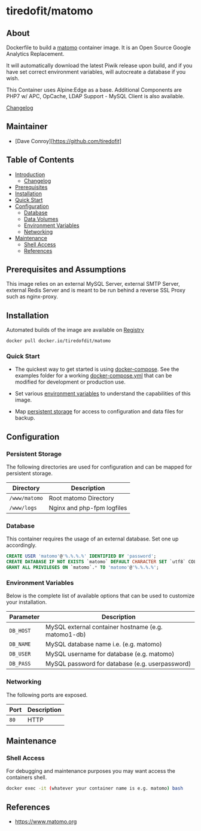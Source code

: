 # tiredofit/matomo

## About

Dockerfile to build a [matomo](https://www.matomo.org/) container image. It is an Open Source Google Analytics Replacement.

It will automatically download the latest Piwik release upon build, and if you have set correct environment variables, will autocreate a database if you wish.

This Container uses Alpine:Edge as a base.
Additional Components are PHP7 w/ APC, OpCache, LDAP Support - MySQL Client is also available.


[Changelog](CHANGELOG.md)

## Maintainer

- [Dave Conroy][https://github.com/tiredofit]

## Table of Contents

- [Introduction](#introduction)
    - [Changelog](CHANGELOG.md)
- [Prerequisites](#prerequisites)
- [Installation](#installation)
- [Quick Start](#quick-start)
- [Configuration](#configuration)
    - [Database](#database)
    - [Data Volumes](#data-volumes)
    - [Environment Variables](#environmentvariables)   
    - [Networking](#networking)
- [Maintenance](#maintenance)
    - [Shell Access](#shell-access)
   - [References](#references)

## Prerequisites and Assumptions

This image relies on an external MySQL Server, external SMTP Server, external Redis Server and is meant to be run behind a reverse SSL Proxy such as nginx-proxy.


## Installation

Automated builds of the image are available on [Registry](https://hub.docker.com/r/tiredofit/matomo)


```bash
docker pull docker.io/tiredofdit/matomo
```

### Quick Start

* The quickest way to get started is using [docker-compose](https://docs.docker.com/compose/). See the examples folder for a working [docker-compose.yml](examples/docker-compose.yml) that can be modified for development or production use.

* Set various [environment variables](#environment-variables) to understand the capabilities of this image.
* Map [persistent storage](#data-volumes) for access to configuration and data files for backup.

## Configuration

### Persistent Storage

The following directories are used for configuration and can be mapped for persistent storage.

| Directory | Description |
|-----------|-------------|
| `/www/matomo` | Root matomo Directory |
| `/www/logs` | Nginx and php-fpm logfiles |

### Database

This container requires the usage of an external database. Set one up accordingly.

```sql
CREATE USER 'matomo'@'%.%.%.%' IDENTIFIED BY 'password';
CREATE DATABASE IF NOT EXISTS `matomo` DEFAULT CHARACTER SET `utf8` COLLATE `utf8_unicode_ci`;
GRANT ALL PRIVILEGES ON `matomo`.* TO 'matomo'@'%.%.%.%';
```

### Environment Variables

Below is the complete list of available options that can be used to customize your installation.

| Parameter | Description |
|-----------|-------------|
| `DB_HOST` | MySQL external container hostname (e.g. matomo1-db)
| `DB_NAME` | MySQL database name i.e. (e.g. matomo)
| `DB_USER` | MySQL username for database (e.g. matomo)
| `DB_PASS` | MySQL password for database (e.g. userpassword)


### Networking

The following ports are exposed.

| Port      | Description |
|-----------|-------------|
| `80` | HTTP |

## Maintenance
### Shell Access

For debugging and maintenance purposes you may want access the containers shell. 

```bash
docker exec -it (whatever your container name is e.g. matomo) bash
```

## References

* https://www.matomo.org


